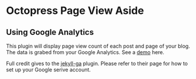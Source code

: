 # Octopress Page View Aside 
## Using Google Analytics

This plugin will display page view count of each post and page of your blog. The
data is grabed from your Google Analytics. See a [demo][demo] here.

Full credit gives to the [jekyll-ga][ga] plugin. Please refer to their page for
how to set up your Google serive account.

[demo]: http://jhshi.me
[ga]: https://github.com/developmentseed/jekyll-ga
